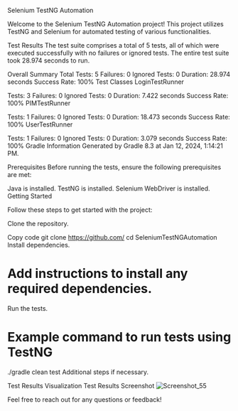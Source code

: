 Selenium TestNG Automation


Welcome to the Selenium TestNG Automation project! This project utilizes TestNG and Selenium for automated testing of various functionalities.

Test Results
The test suite comprises a total of 5 tests, all of which were executed successfully with no failures or ignored tests. The entire test suite took 28.974 seconds to run.

Overall Summary
Total Tests: 5
Failures: 0
Ignored Tests: 0
Duration: 28.974 seconds
Success Rate: 100%
Test Classes
LoginTestRunner

Tests: 3
Failures: 0
Ignored Tests: 0
Duration: 7.422 seconds
Success Rate: 100%
PIMTestRunner

Tests: 1
Failures: 0
Ignored Tests: 0
Duration: 18.473 seconds
Success Rate: 100%
UserTestRunner

Tests: 1
Failures: 0
Ignored Tests: 0
Duration: 3.079 seconds
Success Rate: 100%
Gradle Information
Generated by Gradle 8.3 at Jan 12, 2024, 1:14:21 PM.

Prerequisites
Before running the tests, ensure the following prerequisites are met:

Java is installed.
TestNG is installed.
Selenium WebDriver is installed.
Getting Started

Follow these steps to get started with the project:

Clone the repository.


Copy code
git clone https://github.com/
cd SeleniumTestNGAutomation
Install dependencies.



# Add instructions to install any required dependencies.
Run the tests.



# Example command to run tests using TestNG
./gradle clean test
Additional steps if necessary.

Test Results Visualization
Test Results Screenshot
![Screenshot_55](https://github.com/ashraf4343/SeleniumTestNGAutomation/assets/24635317/5bda6e67-0eed-4261-9721-e60aea01b67c)


Feel free to reach out for any questions or feedback!
